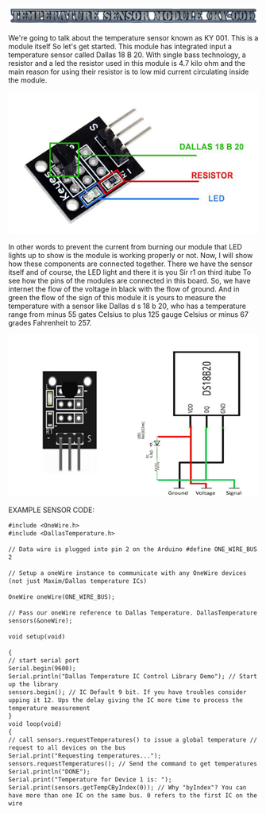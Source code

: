 ![](Temperaturesensormodule.png)

We're going to talk about the temperature sensor known as KY 001. This is a module itself So let's get started. 
This module has integrated
input a temperature sensor called Dallas 18 B 20. With single bass
technology, a resistor and a led the resistor used in this module is 4.7
kilo ohm and the main reason for using their resistor is to low mid
current circulating inside the module.


![](sensortemp.png)


In other words to prevent the current from burning our module that LED lights up to show is the module is working properly or not. Now, I will show how these components are connected together. There we have the sensor itself and of course, the LED light and 
there it is you Sir r1 on third itube To see how the pins of the modules are connected in this board. So, we have internet the flow of the voltage in black with the flow of ground. And in green the flow of the sign of this module it is yours to measure the temperature with a sensor like Dallas d s 18 b 20, who has a temperature range from minus 55 gates Celsius to plus 125 gauge Celsius or minus 67 grades Fahrenheit to 257.

![](senstemp2.png)

EXAMPLE SENSOR CODE:

```
#include <OneWire.h> 
#include <DallasTemperature.h> 

// Data wire is plugged into pin 2 on the Arduino #define ONE_WIRE_BUS 2 

// Setup a oneWire instance to communicate with any OneWire devices (not just Maxim/Dallas temperature ICs) 

OneWire oneWire(ONE_WIRE_BUS); 

// Pass our oneWire reference to Dallas Temperature. DallasTemperature sensors(&oneWire); 

void setup(void) 

{ 
// start serial port
Serial.begin(9600); 
Serial.println("Dallas Temperature IC Control Library Demo"); // Start up the library 
sensors.begin(); // IC Default 9 bit. If you have troubles consider upping it 12. Ups the delay giving the IC more time to process the temperature measurement 
} 
void loop(void) 
{ 
// call sensors.requestTemperatures() to issue a global temperature // request to all devices on the bus 
Serial.print("Requesting temperatures..."); 
sensors.requestTemperatures(); // Send the command to get temperatures 
Serial.println("DONE"); 
Serial.print("Temperature for Device 1 is: "); 
Serial.print(sensors.getTempCByIndex(0)); // Why "byIndex"? You can have more than one IC on the same bus. 0 refers to the first IC on the wire 
```
